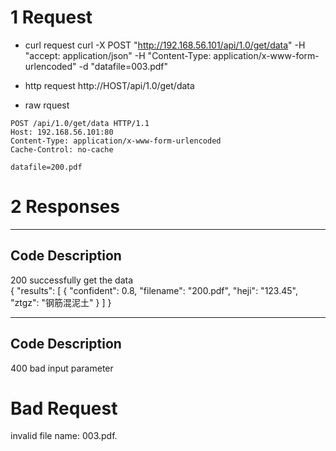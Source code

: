 
# 1 Request
- curl request 
curl -X POST "http://192.168.56.101/api/1.0/get/data" -H "accept: application/json" -H "Content-Type: application/x-www-form-urlencoded" -d "datafile=003.pdf"

- http request
http://HOST/api/1.0/get/data

- raw rquest
```
POST /api/1.0/get/data HTTP/1.1
Host: 192.168.56.101:80
Content-Type: application/x-www-form-urlencoded
Cache-Control: no-cache

datafile=200.pdf
```

# 2 Responses
---------------------------------
Code    Description
---------------------------------
200     successfully get the data   
{
    "results": [
        {
            "confident": 0.8,
            "filename": "200.pdf",
            "heji": "123.45",
            "ztgz": "钢筋混泥土"
        }
    ]
}

---------------------------------
Code    Description
---------------------------------
400   bad input parameter 
<!DOCTYPE HTML PUBLIC "-//W3C//DTD HTML 3.2 Final//EN">
<title>400 Bad Request</title>
<h1>Bad Request</h1>
<p>invalid file name: 003.pdf.</p>